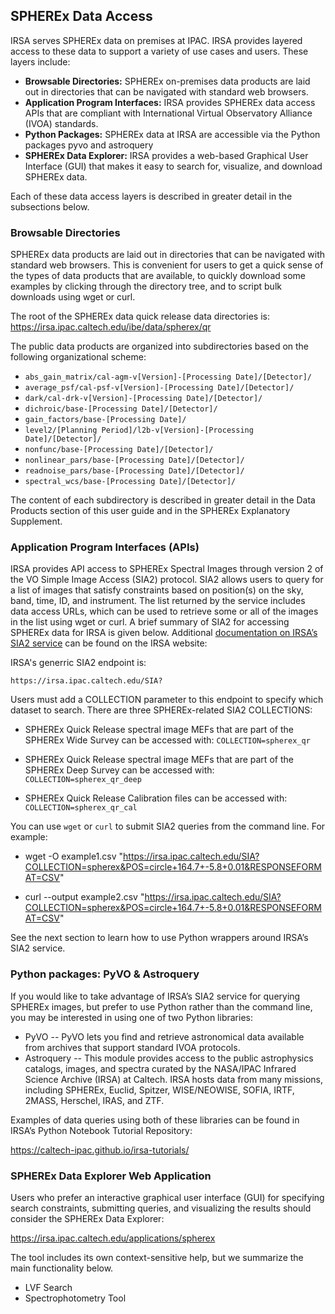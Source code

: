 ## SPHEREx Data Access

IRSA serves SPHEREx data on premises at IPAC. IRSA provides layered access to these data to support a variety of use cases and users. These layers include:

* **Browsable Directories:** SPHEREx on-premises data products are laid out in directories that can be navigated with standard web browsers.
* **Application Program Interfaces:** IRSA provides SPHEREx data access APIs that are compliant with International Virtual Observatory Alliance (IVOA) standards.
* **Python Packages:** SPHEREx data at IRSA are accessible via the Python packages pyvo and astroquery
* **SPHEREx Data Explorer:** IRSA provides a web-based Graphical User Interface (GUI) that makes it easy to search for, visualize, and download SPHEREx data.

Each of these data access layers is described in greater detail in the subsections below.

### Browsable Directories
SPHEREx data products are laid out in directories that can be navigated with standard web browsers. This is convenient for users to get a quick sense of the types of data products that are available, to quickly download some examples by clicking through the directory tree, and to script bulk downloads using wget or curl.

The root of the SPHEREx data quick release data directories is:
https://irsa.ipac.caltech.edu/ibe/data/spherex/qr

The public data products are organized into subdirectories based on the following organizational scheme:
* `abs_gain_matrix/cal-agm-v[Version]-[Processing Date]/[Detector]/`
* `average_psf/cal-psf-v[Version]-[Processing Date]/[Detector]/`
* `dark/cal-drk-v[Version]-[Processing Date]/[Detector]/`
* `dichroic/base-[Processing Date]/[Detector]/`
* `gain_factors/base-[Processing Date]/`
* `level2/[Planning Period]/l2b-v[Version]-[Processing Date]/[Detector]/`
* `nonfunc/base-[Processing Date]/[Detector]/`
* `nonlinear_pars/base-[Processing Date]/[Detector]/`
* `readnoise_pars/base-[Processing Date]/[Detector]/`
* `spectral_wcs/base-[Processing Date]/[Detector]/`

The content of each subdirectory is described in greater detail in the Data Products section of this user guide and in the SPHEREx Explanatory Supplement.


### Application Program Interfaces (APIs)

IRSA provides API access to SPHEREx Spectral Images through version 2 of the VO Simple Image Access (SIA2) protocol. SIA2 allows users to query for a list of images that satisfy constraints based on position(s) on the sky, band, time, ID, and instrument. The list returned by the service includes data access URLs, which can be used to retrieve some or all of the images in the list using wget or curl. A brief summary of SIA2 for accessing SPHEREx data for IRSA is given below. Additional [documentation on IRSA’s SIA2 service](https://irsa.ipac.caltech.edu/ibe/sia.html) can be found on the IRSA website:

IRSA's generric SIA2 endpoint is:

`https://irsa.ipac.caltech.edu/SIA?`

Users must add a COLLECTION parameter to this endpoint to specify which dataset to search.  There are three SPHEREx-related SIA2 COLLECTIONS:

* SPHEREx Quick Release spectral image MEFs that are part of the SPHEREx Wide Survey can be accessed with: `COLLECTION=spherex_qr`

* SPHEREx Quick Release spectral image MEFs that are part of the SPHEREx Deep Survey can be accessed with: `COLLECTION=spherex_qr_deep`
  
* SPHEREx Quick Release Calibration files can be accessed with: `COLLECTION=spherex_qr_cal`

You can use `wget` or `curl` to submit SIA2 queries from the command line. For example:

* wget -O example1.csv "https://irsa.ipac.caltech.edu/SIA?COLLECTION=spherex&POS=circle+164.7+-5.8+0.01&RESPONSEFORMAT=CSV"

* curl --output example2.csv "https://irsa.ipac.caltech.edu/SIA?COLLECTION=spherex&POS=circle+164.7+-5.8+0.01&RESPONSEFORMAT=CSV"

See the next section to learn how to use Python wrappers around IRSA’s SIA2 service.

### Python packages: PyVO & Astroquery

If you would like to take advantage of IRSA’s SIA2 service for querying SPHEREx images, but prefer to use Python rather than the command line, you may be interested in using one of two Python libraries:

*	PyVO  -- PyVO lets you find and retrieve astronomical data available from archives that support standard IVOA protocols.
*	Astroquery  -- This module provides access to the public astrophysics catalogs, images, and spectra curated by the NASA/IPAC Infrared Science Archive (IRSA) at Caltech. IRSA hosts data from many missions, including SPHEREx, Euclid, Spitzer, WISE/NEOWISE, SOFIA, IRTF, 2MASS, Herschel, IRAS, and ZTF.

Examples of data queries using both of these libraries can be found in IRSA’s Python Notebook Tutorial Repository:

https://caltech-ipac.github.io/irsa-tutorials/

### SPHEREx Data Explorer Web Application

Users who prefer an interactive graphical user interface (GUI) for specifying search constraints, submitting queries, and visualizing the results should consider the SPHEREx Data Explorer:

https://irsa.ipac.caltech.edu/applications/spherex

The tool includes its own context-sensitive help, but we summarize the main functionality below.

* LVF Search
* Spectrophotometry Tool
